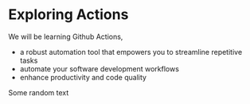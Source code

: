 # Exploring Actions
We will be learning Github Actions,
- a robust automation tool that empowers you to streamline repetitive tasks
- automate your software development workflows
- enhance productivity and code quality

Some random text
